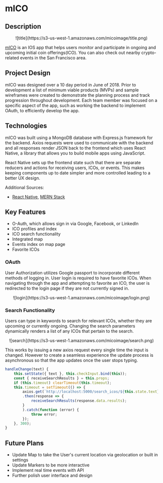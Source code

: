 # mICO

## Description
<center>![title](https://s3-us-west-1.amazonaws.com/micoimage/title.png)</center>

[mICO](https://github.com/kangstephen94/mICO) is an IOS app that helps users monitor and participate in ongoing and upcoming initial coin offerings(ICO). You can also check out nearby crypto-related events in the San Francisco area.

## Project Design
mICO was designed over a 10 day period in June of 2018.  Prior to development a list of minimum viable products (MVPs) and sample wireframes were created to demonstrate the planning process and track progression throughout development.  Each team member was focused on a specific aspect of the app, such as working the backend to implement OAuth, to efficiently develop the app.

## Technologies
mICO was built using a MongoDB database with Express.js framework for the backend.  Axios requests were used to communicate with the backend and all responses render JSON back to the frontend which uses React Native, a library that allows you to build mobile apps using JavaScript.

React Native sets up the frontend state such that there are separate reducers and actions for receiving users, ICOs, or events.  This makes keeping components up to date simpler and more controlled leading to a better UX design.

Additional Sources:
* [React Native](https://facebook.github.io/react-native/), [MERN Stack](http://mern.io/)

## Key Features
* O-Auth, which allows sign in via Google, Facebook, or LinkedIn
* ICO profiles and index
* ICO search functionality
* Integrated map
* Events index on map page
* Favorite ICOs

### OAuth
User Authorization utilizes Google passport to incorporate different methods of logging in.  User login is required to have favorite ICOs.  When navigating through the app and attempting to favorite an ICO, the user is redirected to the login page if they are not currently signed in.
<center>![login](https://s3-us-west-1.amazonaws.com/micoimage/login.png)</center>

### Search Functionality
Users can type in keywords to search for relevant ICOs, whether they are upcoming or currently ongoing.  Changing the search parameters dynamically renders a list of any ICOs that pertain to the search.

<center>![search](https://s3-us-west-1.amazonaws.com/micoimage/search.png)</center>

This works by issuing a new axios request every single time the input is changed.  However to create a seamless experience the update process is asynchronous so that the app updates once the user stops typing.

``` javascript
handleChange(text) {
    this.setState({ text }, this.checkInput.bind(this));
    const { receiveSearchResults } = this.props;
    if (this.timeout) clearTimeout(this.timeout);
    this.timeout = setTimeout(() => {
        axios.get(`http://localhost:5000/search_icos/${this.state.text}`)
        .then(response => {
            receiveSearchResults(response.data.results);
        }
        ).catch(function (error) {
            throw error;
        });
    }, 300);
}
```


## Future Plans
* Update Map to take the User's current location via geolocation or built in settings
* Update Markers to be more interactive
* Implement real time events with API
* Further polish user interface and design
